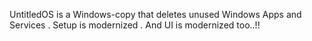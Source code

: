UntitledOS is a Windows-copy that deletes unused Windows Apps and Services . Setup is modernized . And UI is modernized too..!!
